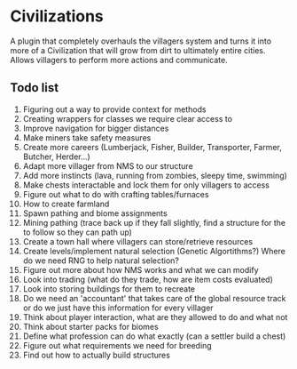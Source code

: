 # Civilizations
A plugin that completely overhauls the villagers system and turns it into more of a Civilization that will
grow from dirt to ultimately entire cities. Allows villagers to perform more actions
and communicate. 

## Todo list
1. Figuring out a way to provide context for methods
2. Creating wrappers for classes we require clear access to
3. Improve navigation for bigger distances
4. Make miners take safety measures
5. Create more careers (Lumberjack, Fisher, Builder, Transporter, Farmer, Butcher, Herder...)
6. Adapt more villager from NMS to our structure
7. Add more instincts (lava, running from zombies, sleepy time, swimming)
8. Make chests interactable and lock them for only villagers to access
9. Figure out what to do with crafting tables/furnaces
10. How to create farmland
11. Spawn pathing and biome assignments
12. Mining pathing (trace back up if they fall slightly, find a structure for the to follow so they can path up)
13. Create a town hall where villagers can store/retrieve resources
14. Create levels/implement natural selection (Genetic Algortithms?) Where do we need RNG to help natural selection?
15. Figure out more about how NMS works and what we can modify
16. Look into trading (what do they trade, how are item costs evaluated)
17. Look into storing buildings for them to recreate
18. Do we need an 'accountant' that takes care of the global resource track or do we just have this information for every villager
19. Think about player interaction, what are they allowed to do and what not
20. Think about starter packs for biomes
21. Define what profession can do what exactly (can a settler build a chest)
22. Figure out what requirements we need for breeding
23. Find out how to actually build structures

